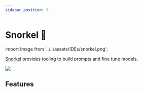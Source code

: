 ```yaml
---
sidebar_position: 9
---
```


# Snorkel 🚧

import Image from '../../assets/IDEs/snorkel.png';

[Snorkel](https://snorkel.ai/snorkel-flow-platform/foundation-model/) provides
tooling to build prompts and fine tune models.

<div style={{textAlign: 'center'}}>
  <img src={Image} style={{width: "750px"}} />
</div>

## Features
